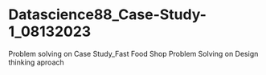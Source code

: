 # Datascience88_Case-Study-1_08132023
Problem solving on Case Study_Fast Food Shop Problem Solving on Design thinking aproach
